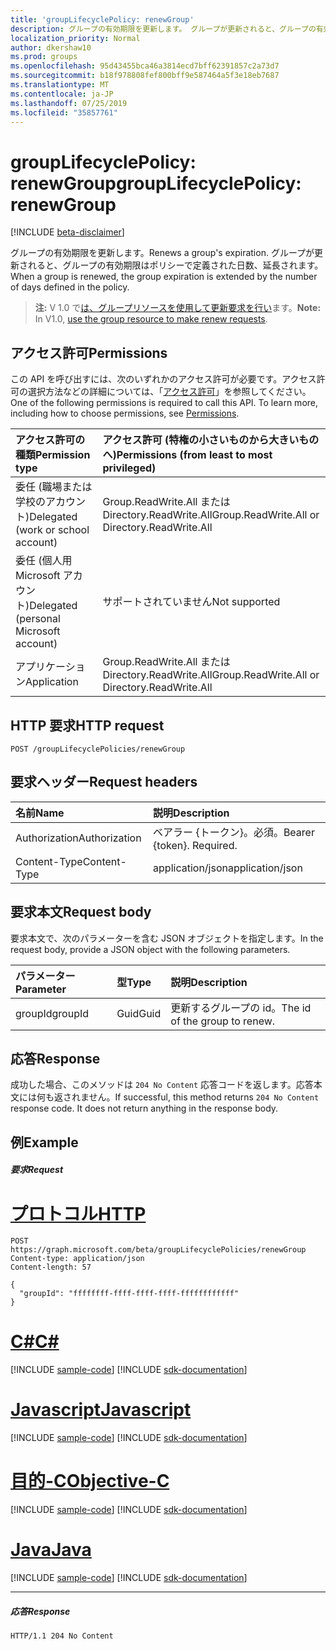 ```yaml
---
title: 'groupLifecyclePolicy: renewGroup'
description: グループの有効期限を更新します。 グループが更新されると、グループの有効期限はポリシーで定義された日数、延長されます。
localization_priority: Normal
author: dkershaw10
ms.prod: groups
ms.openlocfilehash: 95d43455bca46a3814ecd7bff62391857c2a73d7
ms.sourcegitcommit: b18f978808fef800bff9e587464a5f3e18eb7687
ms.translationtype: MT
ms.contentlocale: ja-JP
ms.lasthandoff: 07/25/2019
ms.locfileid: "35857761"
---
```

# <a name="grouplifecyclepolicy-renewgroup"></a><span data-ttu-id="70978-104">groupLifecyclePolicy: renewGroup</span><span class="sxs-lookup"><span data-stu-id="70978-104">groupLifecyclePolicy: renewGroup</span></span>

[!INCLUDE [beta-disclaimer](../../includes/beta-disclaimer.md)]

<span data-ttu-id="70978-105">グループの有効期限を更新します。</span><span class="sxs-lookup"><span data-stu-id="70978-105">Renews a group's expiration.</span></span> <span data-ttu-id="70978-106">グループが更新されると、グループの有効期限はポリシーで定義された日数、延長されます。</span><span class="sxs-lookup"><span data-stu-id="70978-106">When a group is renewed, the group expiration is extended by the number of days defined in the policy.</span></span>

> <span data-ttu-id="70978-107">**注:** V 1.0 で[は、グループリソースを使用して更新要求を行い](/graph/api/group-renew?view=graph-rest-1.0)ます。</span><span class="sxs-lookup"><span data-stu-id="70978-107">**Note:** In V1.0, [use the group resource to make renew requests](/graph/api/group-renew?view=graph-rest-1.0).</span></span>

## <a name="permissions"></a><span data-ttu-id="70978-108">アクセス許可</span><span class="sxs-lookup"><span data-stu-id="70978-108">Permissions</span></span>

<span data-ttu-id="70978-p103">この API を呼び出すには、次のいずれかのアクセス許可が必要です。アクセス許可の選択方法などの詳細については、「[アクセス許可](/graph/permissions-reference)」を参照してください。</span><span class="sxs-lookup"><span data-stu-id="70978-p103">One of the following permissions is required to call this API. To learn more, including how to choose permissions, see [Permissions](/graph/permissions-reference).</span></span>
 

|<span data-ttu-id="70978-111">アクセス許可の種類</span><span class="sxs-lookup"><span data-stu-id="70978-111">Permission type</span></span>      | <span data-ttu-id="70978-112">アクセス許可 (特権の小さいものから大きいものへ)</span><span class="sxs-lookup"><span data-stu-id="70978-112">Permissions (from least to most privileged)</span></span>              |
|:--------------------|:---------------------------------------------------------|
|<span data-ttu-id="70978-113">委任 (職場または学校のアカウント)</span><span class="sxs-lookup"><span data-stu-id="70978-113">Delegated (work or school account)</span></span> | <span data-ttu-id="70978-114">Group.ReadWrite.All または Directory.ReadWrite.All</span><span class="sxs-lookup"><span data-stu-id="70978-114">Group.ReadWrite.All or Directory.ReadWrite.All</span></span>    |
|<span data-ttu-id="70978-115">委任 (個人用 Microsoft アカウント)</span><span class="sxs-lookup"><span data-stu-id="70978-115">Delegated (personal Microsoft account)</span></span> | <span data-ttu-id="70978-116">サポートされていません</span><span class="sxs-lookup"><span data-stu-id="70978-116">Not supported</span></span> |
|<span data-ttu-id="70978-117">アプリケーション</span><span class="sxs-lookup"><span data-stu-id="70978-117">Application</span></span> | <span data-ttu-id="70978-118">Group.ReadWrite.All または Directory.ReadWrite.All</span><span class="sxs-lookup"><span data-stu-id="70978-118">Group.ReadWrite.All or Directory.ReadWrite.All</span></span> |

## <a name="http-request"></a><span data-ttu-id="70978-119">HTTP 要求</span><span class="sxs-lookup"><span data-stu-id="70978-119">HTTP request</span></span>
<!-- { "blockType": "ignored" } -->
```http
POST /groupLifecyclePolicies/renewGroup

```

## <a name="request-headers"></a><span data-ttu-id="70978-120">要求ヘッダー</span><span class="sxs-lookup"><span data-stu-id="70978-120">Request headers</span></span>

| <span data-ttu-id="70978-121">名前</span><span class="sxs-lookup"><span data-stu-id="70978-121">Name</span></span> | <span data-ttu-id="70978-122">説明</span><span class="sxs-lookup"><span data-stu-id="70978-122">Description</span></span> |
|:---------------|:----------|
| <span data-ttu-id="70978-123">Authorization</span><span class="sxs-lookup"><span data-stu-id="70978-123">Authorization</span></span> | <span data-ttu-id="70978-p104">ベアラー {トークン}。必須。</span><span class="sxs-lookup"><span data-stu-id="70978-p104">Bearer {token}. Required.</span></span> |
| <span data-ttu-id="70978-126">Content-Type</span><span class="sxs-lookup"><span data-stu-id="70978-126">Content-Type</span></span>  | <span data-ttu-id="70978-127">application/json</span><span class="sxs-lookup"><span data-stu-id="70978-127">application/json</span></span> |

## <a name="request-body"></a><span data-ttu-id="70978-128">要求本文</span><span class="sxs-lookup"><span data-stu-id="70978-128">Request body</span></span>
<span data-ttu-id="70978-129">要求本文で、次のパラメーターを含む JSON オブジェクトを指定します。</span><span class="sxs-lookup"><span data-stu-id="70978-129">In the request body, provide a JSON object with the following parameters.</span></span>

| <span data-ttu-id="70978-130">パラメーター</span><span class="sxs-lookup"><span data-stu-id="70978-130">Parameter</span></span> | <span data-ttu-id="70978-131">型</span><span class="sxs-lookup"><span data-stu-id="70978-131">Type</span></span> | <span data-ttu-id="70978-132">説明</span><span class="sxs-lookup"><span data-stu-id="70978-132">Description</span></span> |
|:---------------|:--------|:----------|
|<span data-ttu-id="70978-133">groupId</span><span class="sxs-lookup"><span data-stu-id="70978-133">groupId</span></span>|<span data-ttu-id="70978-134">Guid</span><span class="sxs-lookup"><span data-stu-id="70978-134">Guid</span></span>| <span data-ttu-id="70978-135">更新するグループの id。</span><span class="sxs-lookup"><span data-stu-id="70978-135">The id of the group to renew.</span></span> |

## <a name="response"></a><span data-ttu-id="70978-136">応答</span><span class="sxs-lookup"><span data-stu-id="70978-136">Response</span></span>

<span data-ttu-id="70978-p105">成功した場合、このメソッドは `204 No Content` 応答コードを返します。応答本文には何も返されません。</span><span class="sxs-lookup"><span data-stu-id="70978-p105">If successful, this method returns `204 No Content` response code. It does not return anything in the response body.</span></span>

## <a name="example"></a><span data-ttu-id="70978-139">例</span><span class="sxs-lookup"><span data-stu-id="70978-139">Example</span></span>

##### <a name="request"></a><span data-ttu-id="70978-140">要求</span><span class="sxs-lookup"><span data-stu-id="70978-140">Request</span></span>


# <a name="httptabhttp"></a>[<span data-ttu-id="70978-141">プロトコル</span><span class="sxs-lookup"><span data-stu-id="70978-141">HTTP</span></span>](#tab/http)
<!-- {
  "blockType": "request",
  "name": "grouplifecyclepolicy_renewgroup"
}-->
```http
POST https://graph.microsoft.com/beta/groupLifecyclePolicies/renewGroup
Content-type: application/json
Content-length: 57

{
  "groupId": "ffffffff-ffff-ffff-ffff-ffffffffffff"
}
```
# <a name="ctabcsharp"></a>[<span data-ttu-id="70978-142">C#</span><span class="sxs-lookup"><span data-stu-id="70978-142">C#</span></span>](#tab/csharp)
[!INCLUDE [sample-code](../includes/snippets/csharp/grouplifecyclepolicy-renewgroup-csharp-snippets.md)]
[!INCLUDE [sdk-documentation](../includes/snippets/snippets-sdk-documentation-link.md)]

# <a name="javascripttabjavascript"></a>[<span data-ttu-id="70978-143">Javascript</span><span class="sxs-lookup"><span data-stu-id="70978-143">Javascript</span></span>](#tab/javascript)
[!INCLUDE [sample-code](../includes/snippets/javascript/grouplifecyclepolicy-renewgroup-javascript-snippets.md)]
[!INCLUDE [sdk-documentation](../includes/snippets/snippets-sdk-documentation-link.md)]

# <a name="objective-ctabobjc"></a>[<span data-ttu-id="70978-144">目的-C</span><span class="sxs-lookup"><span data-stu-id="70978-144">Objective-C</span></span>](#tab/objc)
[!INCLUDE [sample-code](../includes/snippets/objc/grouplifecyclepolicy-renewgroup-objc-snippets.md)]
[!INCLUDE [sdk-documentation](../includes/snippets/snippets-sdk-documentation-link.md)]

# <a name="javatabjava"></a>[<span data-ttu-id="70978-145">Java</span><span class="sxs-lookup"><span data-stu-id="70978-145">Java</span></span>](#tab/java)
[!INCLUDE [sample-code](../includes/snippets/java/grouplifecyclepolicy-renewgroup-java-snippets.md)]
[!INCLUDE [sdk-documentation](../includes/snippets/snippets-sdk-documentation-link.md)]

---


##### <a name="response"></a><span data-ttu-id="70978-146">応答</span><span class="sxs-lookup"><span data-stu-id="70978-146">Response</span></span>

<!-- {
  "blockType": "response",
  "truncated": true,
  "@odata.type": "microsoft.graph.None"
} -->
```http
HTTP/1.1 204 No Content
```

<!-- uuid: 8fcb5dbc-d5aa-4681-8e31-b001d5168d79
2015-10-25 14:57:30 UTC -->
<!--
{
  "type": "#page.annotation",
  "description": "groupLifecyclePolicy: renewgroup",
  "keywords": "",
  "section": "documentation",
  "tocPath": "",
  "suppressions": [
  ]
}
-->
